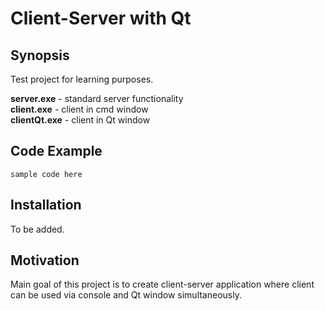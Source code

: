 # Client-Server with Qt

## Synopsis
Test project for learning purposes.  

**server.exe** - standard server functionality  
**client.exe** - client in cmd window  
**clientQt.exe** - client in Qt window  

## Code Example
```
sample code here
```

## Installation
To be added.  

## Motivation
Main goal of this project is to create client-server application where client can be used via console and Qt window simultaneously.  
